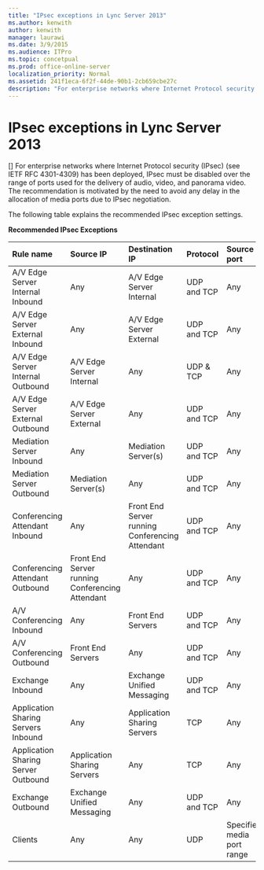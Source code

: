 ```yaml
---
title: "IPsec exceptions in Lync Server 2013"
ms.author: kenwith
author: kenwith
manager: laurawi
ms.date: 3/9/2015
ms.audience: ITPro
ms.topic: concetpual
ms.prod: office-online-server
localization_priority: Normal
ms.assetid: 241f1eca-6f2f-44de-90b1-2cb659cbe27c
description: "For enterprise networks where Internet Protocol security (IPsec) (see IETF RFC 4301-4309) has been deployed, IPsec must be disabled over the range of ports used for the delivery of audio, video, and panorama video. The recommendation is motivated by the need to avoid any delay in the allocation of media ports due to IPsec negotiation."
---
```


# IPsec exceptions in Lync Server 2013
[]
For enterprise networks where Internet Protocol security (IPsec) (see IETF RFC 4301-4309) has been deployed, IPsec must be disabled over the range of ports used for the delivery of audio, video, and panorama video. The recommendation is motivated by the need to avoid any delay in the allocation of media ports due to IPsec negotiation.
  
The following table explains the recommended IPsec exception settings. 
  
**Recommended IPsec Exceptions**

|**Rule name**|**Source IP**|**Destination IP**|**Protocol**|**Source port**|**Destination port**|**Authentication Requirement**|
|:-----|:-----|:-----|:-----|:-----|:-----|:-----|
|A/V Edge Server Internal Inbound  <br/> |Any  <br/> |A/V Edge Server Internal  <br/> |UDP and TCP  <br/> |Any  <br/> |Any  <br/> |Do not authenticate  <br/> |
|A/V Edge Server External Inbound  <br/> |Any  <br/> |A/V Edge Server External  <br/> |UDP and TCP  <br/> |Any  <br/> |Any  <br/> |Do not authenticate  <br/> |
|A/V Edge Server Internal Outbound  <br/> |A/V Edge Server Internal  <br/> |Any  <br/> |UDP &amp; TCP  <br/> |Any  <br/> |Any  <br/> |Do not authenticate  <br/> |
|A/V Edge Server External Outbound  <br/> |A/V Edge Server External  <br/> |Any  <br/> |UDP and TCP  <br/> |Any  <br/> |Any  <br/> |Do not authenticate  <br/> |
|Mediation Server Inbound  <br/> |Any  <br/> |Mediation  <br/> Server(s)  <br/> |UDP and TCP  <br/> |Any  <br/> |Any  <br/> |Do not authenticate  <br/> |
|Mediation Server Outbound  <br/> |Mediation  <br/> Server(s)  <br/> |Any  <br/> |UDP and TCP  <br/> |Any  <br/> |Any  <br/> |Do not authenticate  <br/> |
|Conferencing Attendant Inbound  <br/> |Any  <br/> |Front End Server running Conferencing Attendant  <br/> |UDP and TCP  <br/> |Any  <br/> |Any  <br/> |Do not authenticate  <br/> |
|Conferencing Attendant Outbound  <br/> |Front End Server running Conferencing Attendant  <br/> |Any  <br/> |UDP and TCP  <br/> |Any  <br/> |Any  <br/> |Do not authenticate  <br/> |
|A/V Conferencing Inbound  <br/> |Any  <br/> |Front End Servers  <br/> |UDP and TCP  <br/> |Any  <br/> |Any  <br/> |Do not authenticate  <br/> |
|A/V Conferencing Outbound  <br/> |Front End Servers  <br/> |Any  <br/> |UDP and TCP  <br/> |Any  <br/> |Any  <br/> |Do not authenticate  <br/> |
|Exchange Inbound  <br/> |Any  <br/> |Exchange Unified Messaging  <br/> |UDP and TCP  <br/> |Any  <br/> |Any  <br/> |Do not authenticate  <br/> |
|Application Sharing Servers Inbound  <br/> |Any  <br/> |Application Sharing Servers  <br/> |TCP  <br/> |Any  <br/> |Any  <br/> |Do not authenticate  <br/> |
|Application Sharing Server Outbound  <br/> |Application Sharing Servers  <br/> |Any  <br/> |TCP  <br/> |Any  <br/> |Any  <br/> |Do not authenticate  <br/> |
|Exchange Outbound  <br/> |Exchange Unified Messaging  <br/> |Any  <br/> |UDP and TCP  <br/> |Any  <br/> |Any  <br/> |Do not authenticate  <br/> |
|Clients  <br/> |Any  <br/> |Any  <br/> |UDP  <br/> |Specified media port range  <br/> |Any  <br/> |Do not authenticate  <br/> |
   

